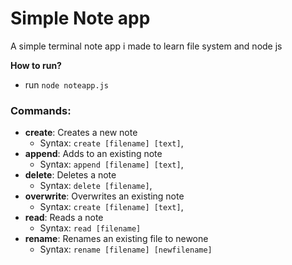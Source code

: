 # Simple Note app
A simple terminal note app i made to learn file system and node js

**How to run?** 
- run `node noteapp.js`

 ### **Commands:** 
* **create**: Creates a new note
    - Syntax: ``create [filename] [text]``,
* **append**: Adds to an existing note
    - Syntax: ``append [filename] [text]``,
* **delete**: Deletes a note
    - Syntax: ``delete [filename]``,
* **overwrite**: Overwrites an existing note
    - Syntax: ``create [filename] [text]``,
* **read**: Reads a note
    - Syntax: ``read [filename]``
* **rename**: Renames an existing file to newone
    - Syntax: ``rename [filename] [newfilename]``